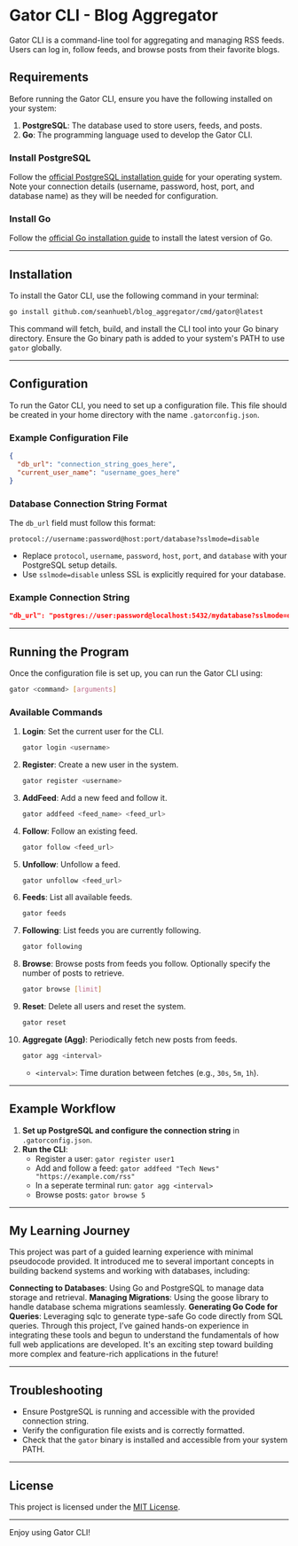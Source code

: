 # Gator CLI - Blog Aggregator

Gator CLI is a command-line tool for aggregating and managing RSS feeds. Users can log in, follow feeds, and browse posts from their favorite blogs.

## Requirements

Before running the Gator CLI, ensure you have the following installed on your system:

1. **PostgreSQL**: The database used to store users, feeds, and posts.
2. **Go**: The programming language used to develop the Gator CLI.

### Install PostgreSQL
Follow the [official PostgreSQL installation guide](https://www.postgresql.org/download/) for your operating system. Note your connection details (username, password, host, port, and database name) as they will be needed for configuration.

### Install Go
Follow the [official Go installation guide](https://go.dev/doc/install) to install the latest version of Go.

---

## Installation

To install the Gator CLI, use the following command in your terminal:

```bash
go install github.com/seanhuebl/blog_aggregator/cmd/gator@latest
```

This command will fetch, build, and install the CLI tool into your Go binary directory. Ensure the Go binary path is added to your system's PATH to use `gator` globally.

---

## Configuration

To run the Gator CLI, you need to set up a configuration file. This file should be created in your home directory with the name `.gatorconfig.json`. 

### Example Configuration File

```json
{
  "db_url": "connection_string_goes_here",
  "current_user_name": "username_goes_here"
}
```

### Database Connection String Format

The `db_url` field must follow this format:
```
protocol://username:password@host:port/database?sslmode=disable
```

- Replace `protocol`, `username`, `password`, `host`, `port`, and `database` with your PostgreSQL setup details.
- Use `sslmode=disable` unless SSL is explicitly required for your database.

### Example Connection String

```json
"db_url": "postgres://user:password@localhost:5432/mydatabase?sslmode=disable"
```

---

## Running the Program

Once the configuration file is set up, you can run the Gator CLI using:

```bash
gator <command> [arguments]
```

### Available Commands

1. **Login**: Set the current user for the CLI.
   ```bash
   gator login <username>
   ```

2. **Register**: Create a new user in the system.
   ```bash
   gator register <username>
   ```

3. **AddFeed**: Add a new feed and follow it.
   ```bash
   gator addfeed <feed_name> <feed_url>
   ```

4. **Follow**: Follow an existing feed.
   ```bash
   gator follow <feed_url>
   ```

5. **Unfollow**: Unfollow a feed.
   ```bash
   gator unfollow <feed_url>
   ```

6. **Feeds**: List all available feeds.
   ```bash
   gator feeds
   ```

7. **Following**: List feeds you are currently following.
   ```bash
   gator following
   ```

8. **Browse**: Browse posts from feeds you follow. Optionally specify the number of posts to retrieve.
   ```bash
   gator browse [limit]
   ```

9. **Reset**: Delete all users and reset the system.
   ```bash
   gator reset
   ```

10. **Aggregate (Agg)**: Periodically fetch new posts from feeds.
    ```bash
    gator agg <interval>
    ```
    - `<interval>`: Time duration between fetches (e.g., `30s`, `5m`, `1h`).

---

## Example Workflow

1. **Set up PostgreSQL and configure the connection string** in `.gatorconfig.json`.
2. **Run the CLI**:
   - Register a user: `gator register user1`
   - Add and follow a feed: `gator addfeed "Tech News" "https://example.com/rss"`
   - In a seperate terminal run: `gator agg <interval>`
   - Browse posts: `gator browse 5`

---
## My Learning Journey
This project was part of a guided learning experience with minimal pseudocode provided. It introduced me to several important concepts in building backend systems and working with databases, including:

**Connecting to Databases**: Using Go and PostgreSQL to manage data storage and retrieval.
**Managing Migrations**: Using the goose library to handle database schema migrations seamlessly.
**Generating Go Code for Queries**: Leveraging sqlc to generate type-safe Go code directly from SQL queries.
Through this project, I’ve gained hands-on experience in integrating these tools and begun to understand the fundamentals of how full web applications are developed. It's an exciting step toward building more complex and feature-rich applications in the future!

---
## Troubleshooting

- Ensure PostgreSQL is running and accessible with the provided connection string.
- Verify the configuration file exists and is correctly formatted.
- Check that the `gator` binary is installed and accessible from your system PATH.

---

## License

This project is licensed under the [MIT License](LICENSE).

---

Enjoy using Gator CLI!
